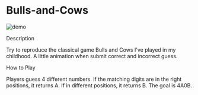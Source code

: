 # Bulls-and-Cows
![demo](https://user-images.githubusercontent.com/55652178/148023066-389f0524-cfe5-45d7-845f-d622b88ce8f9.gif)

Description

Try to reproduce the classical game Bulls and Cows I've played in my childhood. A little animation when submit correct and incorrect guess.

How to Play

Players guess 4 different numbers. If the matching digits are in the right positions, it returns A. If in different positions, it returns B. The goal is 4A0B.
